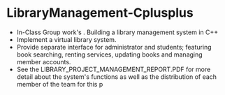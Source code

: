 # LibraryManagement-Cplusplus
- In-Class Group work's . Building a library management system in C++
- Implement a virtual library system.
- Provide separate interface for administrator and students; featuring book searching, renting services, updating books and managing member accounts.
- See the LIBRARY_PROJECT_MANAGEMENT_REPORT.PDF for more detail about the system's functions as well as the distribution of each member of the team for this p
